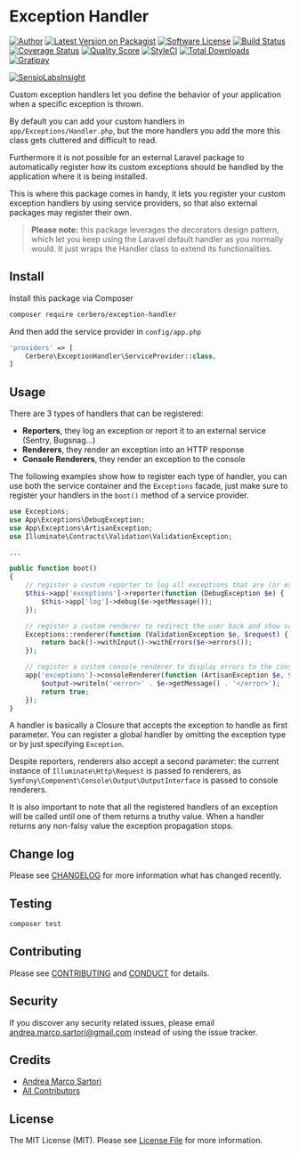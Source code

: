 # Exception Handler

[![Author][ico-author]][link-author]
[![Latest Version on Packagist][ico-version]][link-packagist]
[![Software License][ico-license]](LICENSE.md)
[![Build Status][ico-travis]][link-travis]
[![Coverage Status][ico-scrutinizer]][link-scrutinizer]
[![Quality Score][ico-code-quality]][link-code-quality]
[![StyleCI][ico-styleci]][link-styleci]
[![Total Downloads][ico-downloads]][link-downloads]
[![Gratipay][ico-gratipay]][link-gratipay]

[![SensioLabsInsight][ico-sensiolabs]][link-sensiolabs]

Custom exception handlers let you define the behavior of your application when a specific exception is thrown.

By default you can add your custom handlers in `app/Exceptions/Handler.php`, but the more handlers you add
the more this class gets cluttered and difficult to read.

Furthermore it is not possible for an external Laravel package to automatically register how its
custom exceptions should be handled by the application where it is being installed.

This is where this package comes in handy, it lets you register your custom exception handlers by using
service providers, so that also external packages may register their own.

> **Please note:** this package leverages the decorators design pattern, which let you keep using the
> Laravel default handler as you normally would. It just wraps the Handler class to extend its functionalities.

## Install

Install this package via Composer

``` bash
composer require cerbero/exception-handler
```

And then add the service provider in `config/app.php`

``` php
'providers' => [
    Cerbero\ExceptionHandler\ServiceProvider::class,
]
```

## Usage

There are 3 types of handlers that can be registered:

 - **Reporters**, they log an exception or report it to an external service (Sentry, Bugsnag...)
 - **Renderers**, they render an exception into an HTTP response
 - **Console Renderers**, they render an exception to the console

The following examples show how to register each type of handler, you can use both the service container and
the `Exceptions` facade, just make sure to register your handlers in the `boot()` method of a service provider.

``` php
use Exceptions;
use App\Exceptions\DebugException;
use App\Exceptions\ArtisanException;
use Illuminate\Contracts\Validation\ValidationException;

...

public function boot()
{
    // register a custom reporter to log all exceptions that are (or extend) DebugException
    $this->app['exceptions']->reporter(function (DebugException $e) {
        $this->app['log']->debug($e->getMessage());
    });

    // register a custom renderer to redirect the user back and show validation errors
    Exceptions::renderer(function (ValidationException $e, $request) {
        return back()->withInput()->withErrors($e->errors());
    });

    // register a custom console renderer to display errors to the console
    app('exceptions')->consoleRenderer(function (ArtisanException $e, $output) {
        $output->writeln('<error>' . $e->getMessage() . '</error>');
        return true;
    });
}
```

A handler is basically a Closure that accepts the exception to handle as first parameter.
You can register a global handler by omitting the exception type or by just specifying `Exception`.

Despite reporters, renderers also accept a second parameter: the current instance of `Illuminate\Http\Request`
is passed to renderers, as `Symfony\Component\Console\Output\OutputInterface` is passed to console renderers.

It is also important to note that all the registered handlers of an exception will be called until one of
them returns a truthy value. When a handler returns any non-falsy value the exception propagation stops.

## Change log

Please see [CHANGELOG](CHANGELOG.md) for more information what has changed recently.

## Testing

``` bash
composer test
```

## Contributing

Please see [CONTRIBUTING](CONTRIBUTING.md) and [CONDUCT](CONDUCT.md) for details.

## Security

If you discover any security related issues, please email andrea.marco.sartori@gmail.com instead of using the issue tracker.

## Credits

- [Andrea Marco Sartori][link-author]
- [All Contributors][link-contributors]

## License

The MIT License (MIT). Please see [License File](LICENSE.md) for more information.

[ico-author]: http://img.shields.io/badge/author-@cerbero90-blue.svg?style=flat-square
[ico-version]: https://img.shields.io/packagist/v/cerbero/exception-handler.svg?style=flat-square
[ico-license]: https://img.shields.io/badge/license-MIT-brightgreen.svg?style=flat-square
[ico-travis]: https://img.shields.io/travis/cerbero90/exception-handler/master.svg?style=flat-square
[ico-scrutinizer]: https://img.shields.io/scrutinizer/coverage/g/cerbero90/exception-handler.svg?style=flat-square
[ico-code-quality]: https://img.shields.io/scrutinizer/g/cerbero90/exception-handler.svg?style=flat-square
[ico-styleci]: https://styleci.io/repos/56225627/shield
[ico-downloads]: https://img.shields.io/packagist/dt/cerbero/exception-handler.svg?style=flat-square
[ico-gratipay]: https://img.shields.io/gratipay/cerbero.svg?style=flat-square
[ico-sensiolabs]: https://insight.sensiolabs.com/projects/696d2f5d-ea7e-484a-8e06-836dcb462b19/big.png

[link-author]: https://twitter.com/cerbero90
[link-packagist]: https://packagist.org/packages/cerbero/exception-handler
[link-travis]: https://travis-ci.org/cerbero90/exception-handler
[link-scrutinizer]: https://scrutinizer-ci.com/g/cerbero90/exception-handler/code-structure
[link-code-quality]: https://scrutinizer-ci.com/g/cerbero90/exception-handler
[link-styleci]: https://styleci.io/repos/56225627
[link-downloads]: https://packagist.org/packages/cerbero/exception-handler
[link-gratipay]: https://gratipay.com/cerbero
[link-sensiolabs]: https://insight.sensiolabs.com/projects/696d2f5d-ea7e-484a-8e06-836dcb462b19
[link-contributors]: ../../contributors
